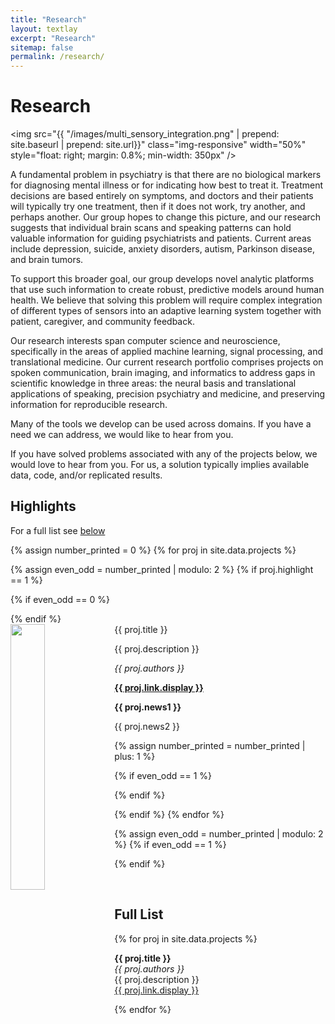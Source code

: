 ```yaml
---
title: "Research"
layout: textlay
excerpt: "Research"
sitemap: false
permalink: /research/
---
```


# Research

<img src="{{ "/images/multi_sensory_integration.png" | prepend: site.baseurl | prepend: site.url}}" class="img-responsive" width="50%" style="float: right; margin: 0.8%; min-width: 350px" />

A fundamental problem in psychiatry is that there are no biological markers for 
diagnosing mental illness or for indicating how best to treat it. Treatment 
decisions are based entirely on symptoms, and doctors and their patients will 
typically try one treatment, then if it does not work, try another, and perhaps 
another. Our group hopes to change this picture, and our research suggests 
that individual brain scans and speaking patterns can hold valuable information 
for guiding psychiatrists and patients. Current areas include depression, 
suicide, anxiety disorders, autism, Parkinson disease, and brain tumors.

To support this broader goal, our group develops novel analytic platforms that 
use such information to create robust, predictive models around human health. We 
believe that solving this problem will require complex integration of different
types of sensors into an adaptive learning system together with patient, caregiver,
and community feedback.

Our research interests span computer science and neuroscience, specifically in 
the areas of applied machine learning, signal processing, and translational 
medicine. Our current research portfolio comprises projects on spoken 
communication, brain imaging, and informatics to address gaps in scientific 
knowledge in three areas: the neural basis and translational applications of 
speaking, precision psychiatry and medicine, and preserving information for 
reproducible research.

Many of the tools we develop can be used across domains. If you have a 
need we can address, we would like to hear from you.

If you have solved problems associated with any of the projects below, we would 
love to hear from you. For us, a solution typically implies available data, 
code, and/or replicated results.
 
## Highlights

For a full list see [below](#full-list)

{% assign number_printed = 0 %}
{% for proj in site.data.projects %}

{% assign even_odd = number_printed | modulo: 2 %}
{% if proj.highlight == 1 %}

{% if even_odd == 0 %}
<div class="row">
{% endif %}

<div class="col-sm-6 clearfix">
 <div class="well">
  <pubtit>{{ proj.title }}</pubtit>
  <img src="{{ proj.image }}" class="img-responsive" width="33%" style="float: left" />
  <p>{{ proj.description }}</p>
  <p><em>{{ proj.authors }}</em></p>
  <p><strong><a href="{{ proj.link.url }}">{{ proj.link.display }}</a></strong></p>
  <p class="text-danger"><strong> {{ proj.news1 }}</strong></p>
  <p> {{ proj.news2 }}</p>
 </div>
</div>

{% assign number_printed = number_printed | plus: 1 %}

{% if even_odd == 1 %}
</div>
{% endif %}

{% endif %}
{% endfor %}

{% assign even_odd = number_printed | modulo: 2 %}
{% if even_odd == 1 %}
</div>
{% endif %}

<p> &nbsp; </p>


## Full List

{% for proj in site.data.projects %}

  <b>{{ proj.title }}</b> <br />
  <em>{{ proj.authors }} </em><br />
  {{ proj.description }}<br />
  <a href="{{ proj.link.url }}">{{ proj.link.display }}</a>

{% endfor %}

